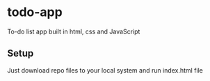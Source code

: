 # todo-app
To-do list app built in html, css and JavaScript

## Setup
Just download repo files to your local system and run index.html file
